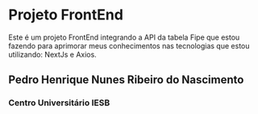 # Projeto FrontEnd #
Este é um projeto FrontEnd integrando a API da tabela Fipe que estou fazendo para aprimorar meus conhecimentos nas tecnologias que estou utilizando: NextJs e Axios.

## Pedro Henrique Nunes Ribeiro do Nascimento ##
### Centro Universitário IESB ###